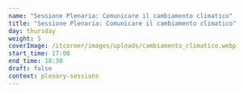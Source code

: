 ```yaml
---
name: "Sessione Plenaria: Comunicare il cambiamento climatico"
title: "Sessione Plenaria: Comunicare il cambiamento climatico"
day: thursday
weight: 5
coverImage: /itcorner/images/uploads/cambiamento_climatico.webp
start_time: 17:00
end_time: 18:30
draft: false
context: plenary-sessions
---
```


